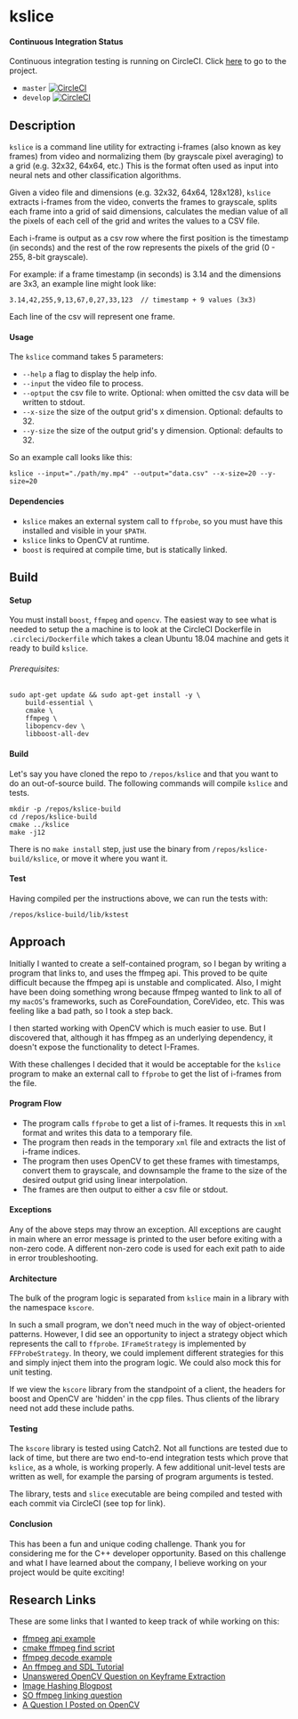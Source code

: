 # kslice

#### Continuous Integration Status

Continuous integration testing is running on CircleCI. Click [here](https://circleci.com/gh/webern/kslice) to go to the project.

  * `master` [![CircleCI](https://circleci.com/gh/webern/kslice/tree/master.svg?style=svg)](https://circleci.com/gh/webern/kslice/tree/master)
  * `develop` [![CircleCI](https://circleci.com/gh/webern/kslice/tree/develop.svg?style=svg)](https://circleci.com/gh/webern/kslice/tree/develop)

## Description

`kslice` is a command line utility for extracting i-frames (also known as key frames) from video and normalizing them (by grayscale pixel averaging) to a grid (e.g. 32x32, 64x64, etc.) This is the format often used as input into neural nets and other classification algorithms.

Given a video file and dimensions (e.g. 32x32, 64x64, 128x128), `kslice` extracts i-frames from the video, converts the frames to grayscale, splits each frame into a grid of said dimensions, calculates the median value of all the pixels of each cell of the grid and writes the values to a CSV file.

Each i-frame is output as a csv row where the first position is the timestamp (in seconds) and the rest of the row represents the pixels of the grid (0 - 255, 8-bit grayscale).

For example: if a frame timestamp (in seconds) is 3.14 and the dimensions are 3x3, an example line might look like:

`3.14,42,255,9,13,67,0,27,33,123  // timestamp + 9 values (3x3)`

Each line of the csv will represent one frame.

#### Usage

The `kslice` command takes 5 parameters:

  * `--help` a flag to display the help info.
  * `--input` the video file to process.
  * `--optput` the csv file to write. Optional: when omitted the csv data will be written to stdout.
  * `--x-size` the size of the output grid's x dimension. Optional: defaults to 32.
  * `--y-size` the size of the output grid's y dimension. Optional: defaults to 32.

So an example call looks like this:

`kslice --input="./path/my.mp4" --output="data.csv" --x-size=20 --y-size=20`

#### Dependencies

  * `kslice` makes an external system call to `ffprobe`, so you must have this installed and visible in your `$PATH`.
  * `kslice` links to OpenCV at runtime.
  * `boost` is required at compile time, but is statically linked.

## Build

#### Setup

You must install `boost`, `ffmpeg` and `opencv`. The easiest way to see what is needed to setup the a machine is to look at the CircleCI Dockerfile in `.circleci/Dockerfile` which takes a clean Ubuntu 18.04 machine and gets it ready to build `kslice`.

###### Prerequisites:

```
sudo apt-get update && sudo apt-get install -y \
    build-essential \
    cmake \
    ffmpeg \
    libopencv-dev \
    libboost-all-dev
```

#### Build

Let's say you have cloned the repo to `/repos/kslice` and that you want to do an out-of-source build. The following commands will compile `kslice` and tests.

```
mkdir -p /repos/kslice-build
cd /repos/kslice-build
cmake ../kslice
make -j12
```

There is no `make install` step, just use the binary from `/repos/kslice-build/kslice`, or move it where you want it.

#### Test

Having compiled per the instructions above, we can run the tests with:

`/repos/kslice-build/lib/kstest`

## Approach

Initially I wanted to create a self-contained program, so I began by writing a program that links to, and uses the ffmpeg api. This proved to be quite difficult because the ffmpeg api is unstable and complicated. Also, I might have been doing something wrong because ffmpeg wanted to link to all of my `macOS`'s frameworks, such as CoreFoundation, CoreVideo, etc. This was feeling like a bad path, so I took a step back.

I then started working with OpenCV which is much easier to use. But I discovered that, although it has ffmpeg as an underlying dependency, it doesn't expose the functionality to detect I-Frames.

With these challenges I decided that it would be acceptable for the `kslice` program to make an external call to `ffprobe` to get the list of i-frames from the file.

#### Program Flow

  * The program calls `ffprobe` to get a list of i-frames. It requests this in `xml` format and writes this data to a temporary file.
  * The program then reads in the temporary `xml` file and extracts the list of i-frame indices.
  * The program then uses OpenCV to get these frames with timestamps, convert them to grayscale, and downsample the frame to the size of the desired output grid using linear interpolation.
  * The frames are then output to either a csv file or stdout.

#### Exceptions

Any of the above steps may throw an exception. All exceptions are caught in main where an error message is printed to the user before exiting with a non-zero code. A different non-zero code is used for each exit path to aide in error troubleshooting.

#### Architecture

The bulk of the program logic is separated from `kslice` main in a library with the namespace `kscore`.

In such a small program, we don't need much in the way of object-oriented patterns. However, I did see an opportunity to inject a strategy object which represents the call to `ffprobe`. `IFrameStrategy` is implemented by `FFProbeStrategy`.  In theory, we could implement different strategies for this and simply inject them into the program logic. We could also mock this for unit testing.

If we view the `kscore` library from the standpoint of a client, the headers for boost and OpenCV are 'hidden' in the cpp files. Thus clients of the library need not add these include paths.

#### Testing

The `kscore` library is tested using Catch2. Not all functions are tested due to lack of time, but there are two end-to-end integration tests which prove that `kslice`, as a whole, is working properly. A few additional unit-level tests are written as well, for example the parsing of program arguments is tested.

The library, tests and `slice` executable are being compiled and tested with each commit via CircleCI (see top for link).

#### Conclusion

This has been a fun and unique coding challenge. Thank you for considering me for the C++ developer opportunity. Based on this challenge and what I have learned about the company, I believe working on your project would be quite exciting!

## Research Links

These are some links that I wanted to keep track of while working on this:

  * [ffmpeg api example](https://www.ffmpeg.org/doxygen/0.6/api-example_8c-source.html)
  * [cmake ffmpeg find script](https://gist.github.com/royshil/6318407)
  * [ffmpeg decode example](https://unick-soft.ru/article.php?id=14)
  * [An ffmpeg and SDL Tutorial](http://dranger.com/ffmpeg/tutorial01.html)
  * [Unanswered OpenCV Question on Keyframe Extraction](http://answers.opencv.org/question/60390/how-to-get-keyframes-from-videofile/)
  * [Image Hashing Blogpost](https://www.pyimagesearch.com/2017/11/27/image-hashing-opencv-python/)
  * [SO ffmpeg linking question](https://stackoverflow.com/questions/25742626/ffmpeg-link-error)
  * [A Question I Posted on OpenCV](http://answers.opencv.org/question/209548/extracting-keyframes-i-frames-from-a-video)
